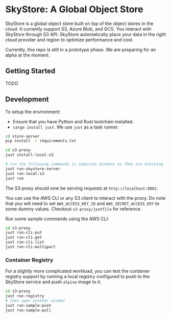 # SkyStore: A Global Object Store

SkyStore is a global object store built on top of the object stores in the cloud.
It currently support S3, Azure Blob, and GCS.
You interact with SkyStore through S3 API.
SkyStore automatically place your data in the right cloud provider and region to optimize performance and cost.

Currently, this repo is still in a prototype phase. We are preparing for an alpha at the moment.

## Getting Started

TODO

## Development

To setup the environment:

- Ensure that you have Python and Rust toolchain installed.
- `cargo install just`. We use `just` as a task runner.

```bash
cd store-server
pip install -r requirements.txt
```

```bash
cd s3-proxy
just install-local-s3

# run the following commands in separate windows as they are blocking.
just run-skystore-server
just run-local-s3
just run
```

The S3 proxy should now be serving requests at `http://localhost:8002`.

You can use the AWS CLI or any S3 client to interact with the proxy. Do note that you will need to set `AWS_ACCESS_KEY_ID` and `AWS_SECRET_ACCESS_KEY` to some dummy values. Checkout `s3-proxy/justfile` for reference.

Run some sample commands using the AWS CLI:

```bash
cd s3-proxy
just run-cli-put
just run-cli-get
just run-cli-list
just run-cli-multipart
```

### Container Registry
For a slightly more complicated workload, you can test the container registry support by running a local registry configured to push to the SkyStore service and push `alpine` image to it.

```bash
cd s3-proxy
just run-registry
# then open another window
just run-sample-push
just run-sample-pull
```